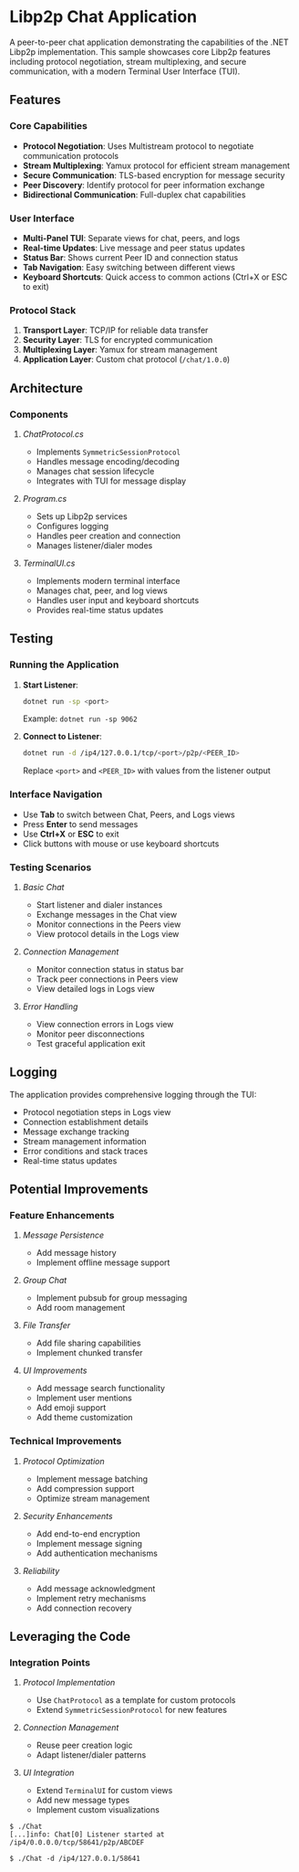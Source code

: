 # Libp2p Chat Application

A peer-to-peer chat application demonstrating the capabilities of the .NET Libp2p implementation. This sample showcases core Libp2p features including protocol negotiation, stream multiplexing, and secure communication, with a modern Terminal User Interface (TUI).

## Features

### Core Capabilities
- **Protocol Negotiation**: Uses Multistream protocol to negotiate communication protocols
- **Stream Multiplexing**: Yamux protocol for efficient stream management
- **Secure Communication**: TLS-based encryption for message security
- **Peer Discovery**: Identify protocol for peer information exchange
- **Bidirectional Communication**: Full-duplex chat capabilities

### User Interface
- **Multi-Panel TUI**: Separate views for chat, peers, and logs
- **Real-time Updates**: Live message and peer status updates
- **Status Bar**: Shows current Peer ID and connection status
- **Tab Navigation**: Easy switching between different views
- **Keyboard Shortcuts**: Quick access to common actions (Ctrl+X or ESC to exit)

### Protocol Stack
1. **Transport Layer**: TCP/IP for reliable data transfer
2. **Security Layer**: TLS for encrypted communication
3. **Multiplexing Layer**: Yamux for stream management
4. **Application Layer**: Custom chat protocol (`/chat/1.0.0`)

## Architecture

### Components

1. *ChatProtocol.cs*
   - Implements `SymmetricSessionProtocol`
   - Handles message encoding/decoding
   - Manages chat session lifecycle
   - Integrates with TUI for message display

2. *Program.cs*
   - Sets up Libp2p services
   - Configures logging
   - Handles peer creation and connection
   - Manages listener/dialer modes

3. *TerminalUI.cs*
   - Implements modern terminal interface
   - Manages chat, peer, and log views
   - Handles user input and keyboard shortcuts
   - Provides real-time status updates

## Testing

### Running the Application

1. **Start Listener**:
   ```bash
   dotnet run -sp <port>
   ```
   Example: `dotnet run -sp 9062`

2. **Connect to Listener**:
   ```bash
   dotnet run -d /ip4/127.0.0.1/tcp/<port>/p2p/<PEER_ID>
   ```
   Replace `<port>` and `<PEER_ID>` with values from the listener output

### Interface Navigation
- Use **Tab** to switch between Chat, Peers, and Logs views
- Press **Enter** to send messages
- Use **Ctrl+X** or **ESC** to exit
- Click buttons with mouse or use keyboard shortcuts

### Testing Scenarios

1. *Basic Chat*
   - Start listener and dialer instances
   - Exchange messages in the Chat view
   - Monitor connections in the Peers view
   - View protocol details in the Logs view

2. *Connection Management*
   - Monitor connection status in status bar
   - Track peer connections in Peers view
   - View detailed logs in Logs view

3. *Error Handling*
   - View connection errors in Logs view
   - Monitor peer disconnections
   - Test graceful application exit

## Logging

The application provides comprehensive logging through the TUI:
- Protocol negotiation steps in Logs view
- Connection establishment details
- Message exchange tracking
- Stream management information
- Error conditions and stack traces
- Real-time status updates

## Potential Improvements

### Feature Enhancements
1. *Message Persistence*
   - Add message history
   - Implement offline message support

2. *Group Chat*
   - Implement pubsub for group messaging
   - Add room management

3. *File Transfer*
   - Add file sharing capabilities
   - Implement chunked transfer

4. *UI Improvements*
   - Add message search functionality
   - Implement user mentions
   - Add emoji support
   - Add theme customization

### Technical Improvements
1. *Protocol Optimization*
   - Implement message batching
   - Add compression support
   - Optimize stream management

2. *Security Enhancements*
   - Add end-to-end encryption
   - Implement message signing
   - Add authentication mechanisms

3. *Reliability*
   - Add message acknowledgment
   - Implement retry mechanisms
   - Add connection recovery

## Leveraging the Code

### Integration Points
1. *Protocol Implementation*
   - Use `ChatProtocol` as a template for custom protocols
   - Extend `SymmetricSessionProtocol` for new features

2. *Connection Management*
   - Reuse peer creation logic
   - Adapt listener/dialer patterns

3. *UI Integration*
   - Extend `TerminalUI` for custom views
   - Add new message types
   - Implement custom visualizations

```
$ ./Chat
[...]info: Chat[0] Listener started at /ip4/0.0.0.0/tcp/58641/p2p/ABCDEF
```

```
$ ./Chat -d /ip4/127.0.0.1/58641
```